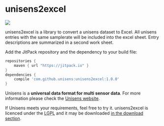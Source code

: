 # unisens2excel

[![](https://jitpack.io/v/unisens/unisens2excel.svg)](https://jitpack.io/#unisens/unisens2excel)

unisens2excel is a library to convert a unisens dataset to Excel. All unisens entries with the same samplerate will be included into the excel sheet. Entry descriptions are summarized in a second work sheet.


Add the JitPack repository and the dependency to your build file:

  ```gradle
  repositories {
      maven { url "https://jitpack.io" }
  }
  dependencies {
      compile 'com.github.unisens:unisens2excel:1.0.0'
  }
  ```

Unisens is a **universal data format for multi sensor data**. 
For more information please check the [Unisens website](http://www.unisens.org).

If Unisens meets your requirements, feel free to try it. unisens2excel is licenced under
the <acronym title="GNU Lesser General Public Licence">LGPL</acronym> and it may be downloaded [in the download section](http://www.unisens.org/downloads.php).